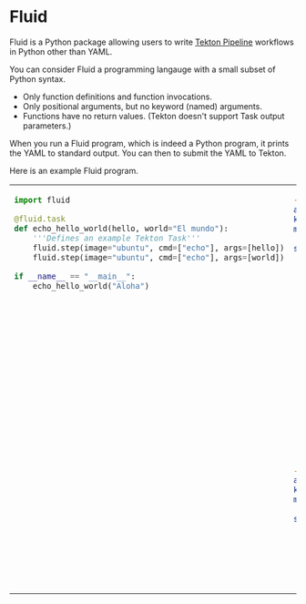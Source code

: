 # Fluid

Fluid is a Python package allowing users to write [Tekton Pipeline](https://github.com/tektoncd/pipeline) workflows in Python other than YAML.

You can consider Fluid a programming langauge with a small subset of Python syntax.

- Only function definitions and function invocations.
- Only positional arguments, but no keyword (named) arguments.
- Functions have no return values. (Tekton doesn't support Task output parameters.)

When you run a Fluid program, which is indeed a Python program, it prints the YAML to standard output.  You can then to submit the YAML to Tekton.

Here is an example Fluid program.

<table><tr><td valign=top>

```python
import fluid

@fluid.task
def echo_hello_world(hello, world="El mundo"):
    '''Defines an example Tekton Task'''
    fluid.step(image="ubuntu", cmd=["echo"], args=[hello])
    fluid.step(image="ubuntu", cmd=["echo"], args=[world])

if __name__ == "__main__":
    echo_hello_world("Aloha")
```

</td><td valign=top>

```yaml
---
apiVersion: tekton.dev/v1alpha1
kind: Task
metadata:
  name: echo-hello-world
spec:
  inputs:
    params:
    - description: ''
      name: hello
      type: string
    - default: El mundo
      description: ''
      name: world
      type: string
  steps:
  - args:
    - $(inputs.params.hello)
    command:
    - echo
    image: ubuntu
    name: example-py-12
  - args:
    - $(inputs.params.world)
    command:
    - echo
    image: ubuntu
    name: example-py-13
---
apiVersion: tekton.dev/v1alpha1
kind: TaskRun
metadata:
  name: echo-hello-world-run
spec:
  inputs:
    params:
    - name: hello
      value: Aloha
  taskRef:
    name: echo_hello_world
```

</tr></td></table>

